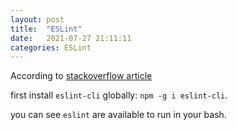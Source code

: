 ```yaml
---
layout: post
title:  "ESLint"
date:   2021-07-27 21:11:11
categories: ESLint
---
```


According to [stackoverflow article](https://stackoverflow.com/questions/37705440/eslint-is-not-recognized-as-an-internal-or-external-command)

first install `eslint-cli` globally: `npm -g i eslint-cli`.

you can see `eslint` are available to run in your bash.


